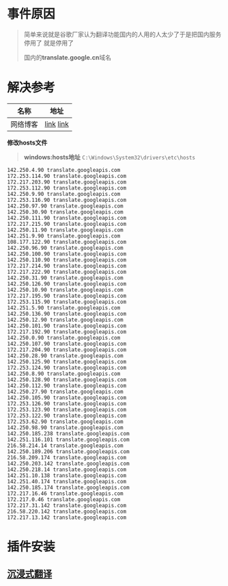 #  事件原因

> 简单来说就是谷歌厂家认为翻译功能国内的人用的人太少了于是把国内服务停用了  就是停用了
>
> 国内的**translate.google.cn**域名

#   解决参考

| 名称     | 地址                                                         |
| -------- | ------------------------------------------------------------ |
| 网络博客 | [link](https://github.com/hcfyapp/crx-selection-translate/discussions/1526#discussioncomment-3956157)  [link](https://www.bootwiki.com/note/21449) |



**修改hosts文件**

> **windows:hosts地址**   `C:\Windows\System32\drivers\etc\hosts`

```shell
142.250.4.90 translate.googleapis.com
172.253.114.90 translate.googleapis.com
172.217.203.90 translate.googleapis.com
172.253.112.90 translate.googleapis.com
142.250.9.90 translate.googleapis.com
172.253.116.90 translate.googleapis.com
142.250.97.90 translate.googleapis.com
142.250.30.90 translate.googleapis.com
142.250.111.90 translate.googleapis.com
172.217.215.90 translate.googleapis.com
142.250.11.90 translate.googleapis.com
142.251.9.90 translate.googleapis.com
108.177.122.90 translate.googleapis.com
142.250.96.90 translate.googleapis.com
142.250.100.90 translate.googleapis.com
142.250.110.90 translate.googleapis.com
172.217.214.90 translate.googleapis.com
172.217.222.90 translate.googleapis.com
142.250.31.90 translate.googleapis.com
142.250.126.90 translate.googleapis.com
142.250.10.90 translate.googleapis.com
172.217.195.90 translate.googleapis.com
172.253.115.90 translate.googleapis.com
142.251.5.90 translate.googleapis.com
142.250.136.90 translate.googleapis.com
142.250.12.90 translate.googleapis.com
142.250.101.90 translate.googleapis.com
172.217.192.90 translate.googleapis.com
142.250.0.90 translate.googleapis.com
142.250.107.90 translate.googleapis.com
172.217.204.90 translate.googleapis.com
142.250.28.90 translate.googleapis.com
142.250.125.90 translate.googleapis.com
172.253.124.90 translate.googleapis.com
142.250.8.90 translate.googleapis.com
142.250.128.90 translate.googleapis.com
142.250.112.90 translate.googleapis.com
142.250.27.90 translate.googleapis.com
142.250.105.90 translate.googleapis.com
172.253.126.90 translate.googleapis.com
172.253.123.90 translate.googleapis.com
172.253.122.90 translate.googleapis.com
172.253.62.90 translate.googleapis.com
142.250.98.90 translate.googleapis.com
142.250.185.238 translate.googleapis.com
142.251.116.101 translate.googleapis.com
216.58.214.14 translate.googleapis.com
142.250.189.206 translate.googleapis.com
216.58.209.174 translate.googleapis.com
142.250.203.142 translate.googleapis.com
142.250.218.14 translate.googleapis.com
142.251.10.138 translate.googleapis.com
142.251.40.174 translate.googleapis.com
142.250.185.174 translate.googleapis.com
172.217.16.46 translate.googleapis.com
172.217.0.46 translate.googleapis.com
172.217.31.142 translate.googleapis.com
216.58.220.142 translate.googleapis.com
172.217.13.142 translate.googleapis.com
```

# 插件安装

## [沉浸式翻译](https://immersivetranslate.com/)

